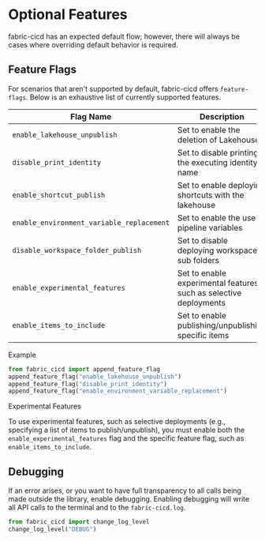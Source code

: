 # Optional Features

fabric-cicd has an expected default flow; however, there will always be cases where overriding default behavior is required.

## Feature Flags

For scenarios that aren't supported by default, fabric-cicd offers `feature-flags`. Below is an exhaustive list of currently supported features.

| Flag Name                                 | Description                                                        |
| ----------------------------------------- | ------------------------------------------------------------------ |
| `enable_lakehouse_unpublish`              | Set to enable the deletion of Lakehouses                           |
| `disable_print_identity`                  | Set to disable printing the executing identity name                |
| `enable_shortcut_publish`                 | Set to enable deploying shortcuts with the lakehouse               |
| `enable_environment_variable_replacement` | Set to enable the use of pipeline variables                        |
| `disable_workspace_folder_publish`        | Set to disable deploying workspace sub folders                     |
| `enable_experimental_features`            | Set to enable experimental features, such as selective deployments |
| `enable_items_to_include`                 | Set to enable publishing/unpublishing specific items               |

<span class="md-h3-nonanchor">Example</span>

```python
from fabric_cicd import append_feature_flag
append_feature_flag("enable_lakehouse_unpublish")
append_feature_flag("disable_print_identity")
append_feature_flag("enable_environment_variable_replacement")
```

<span class="md-h3-nonanchor">Experimental Features</span>

To use experimental features, such as selective deployments (e.g., specifying a list of items to publish/unpublish), you must enable both the `enable_experimental_features` flag and the specific feature flag, such as `enable_items_to_include`.

## Debugging

If an error arises, or you want to have full transparency to all calls being made outside the library, enable debugging. Enabling debugging will write all API calls to the terminal and to the `fabric-cicd.log`.

```python
from fabric_cicd import change_log_level
change_log_level("DEBUG")
```
